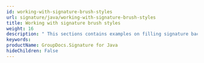 ```yaml
---
id: working-with-signature-brush-styles
url: signature/java/working-with-signature-brush-styles
title: Working with signature brush styles
weight: 16
description: " This sections contains examples on filling signature background with different brush styles"
keywords: 
productName: GroupDocs.Signature for Java
hideChildren: False
---
```

